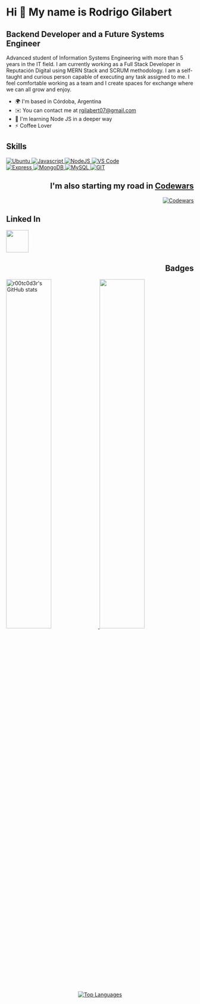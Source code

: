 # Hi 👋 My name is Rodrigo Gilabert

## Backend Developer and a Future Systems Engineer

Advanced student of Information Systems Engineering with more than 5 years in the IT field. I am currently working as a Full Stack Developer in Reputación Digital using MERN Stack and SCRUM methodology. I am a self-taught and curious person capable of executing any task assigned to me. I feel comfortable working as a team and I create spaces for exchange where we can all grow and enjoy.

- 🌍 I'm based in Córdoba, Argentina
- ✉️ You can contact me at [rgilabert07@gmail.com](mailto:rgilabert07@gmail.com)
- 🧠 I'm learning Node JS in a deeper way
- ⚡ Coffee Lover

<!-- SKILLS -->
<h2 align="left"> Skills </h2>
<p align="left">  
  <a href="https://ubuntu.com/" target="_blank" rel="noreferrer">
    <img src="https://img.shields.io/badge/Ubuntu-E95420?style=for-the-badge&logo=ubuntu&logoColor=white&labelColor=101010" alt="Ubuntu" />
  </a>
  <a href="https://developer.mozilla.org/en-US/docs/Web/JavaScript" target="_blank" rel="noreferrer">
    <img src="https://img.shields.io/badge/JavaScript-F7DF1E?style=for-the-badge&logo=javascript&logoColor=white&labelColor=101010" alt="Javascript" />
  </a>
  <a href="https://nodejs.org/en/" target="_blank" rel="noreferrer">
    <img src="https://img.shields.io/badge/Node.JS-339933?style=for-the-badge&logo=node.js&logoColor=white&labelColor=101010" alt="NodeJS" />
  </a>
  <a href="https://code.visualstudio.com/" target="_blank" rel="noreferrer">
    <img src="https://img.shields.io/badge/Visual_Studio_Code-0078D4?style=for-the-badge&logo=visual%20studio%20code&logoColor=white&labelColor=101010" alt="VS Code" />
  </a>
  <br />
  <a href="https://expressjs.com/" target="_blank" rel="noreferrer">
    <img src="https://img.shields.io/badge/Express.js-404D59?style=for-the-badge&logo=express&Color=white&labelColor=101010" alt="Express" />
  </a>
  <a href="https://www.mongodb.com/" target="_blank" rel="noreferrer">
    <img src="https://img.shields.io/badge/MongoDB-47A248?style=for-the-badge&logo=mongodb&logoColor=white&labelColor=101010" alt="MongoDB" />
  </a>
  <a href="https://www.mysql.com/" target="_blank" rel="noreferrer">
    <img src="https://img.shields.io/badge/MySQL-4479A1?style=for-the-badge&logo=mysql&logoColor=white&labelColor=101010" alt="MySQL" />
  </a>
  <a href="https://www.github.com/" target="_blank" rel="noreferrer">
    <img src="https://img.shields.io/badge/GIT-E44C30?style=for-the-badge&logo=git&logoColor=white&labelColor=101010" alt="GIT" />
  </a>
</p >

<!-- CODEWARS -->
<div align="right"> 
  <h2>
    I'm also starting my road in <a href="https://www.codewars.com" target="_blank" rel="noreferrer">Codewars</a>
  </h2>
  <a href="https://github.com/r00tc0d3r" align="center"><img src="https://www.codewars.com/users/r00tc0d3r/badges/large" alt="Codewars" /></a>
</div>

<!-- LINKEDIN -->
<h2 align="left"> Linked In </h2>
<p align="left"> 
  <a href="https://www.linkedin.com/in/pablo-rodrigo-gilabert" target="_blank" rel="noreferrer"><img src="https://raw.githubusercontent.com/danielcranney/readme-generator/main/public/icons/socials/linkedin.svg" width="60" height="60" /></a>
</p>

<!-- BADGES -->
<div> 
  <h2 align="right"> Badges </h3>
  <a href="http://www.github.com/r00tc0d3r">
    <img src="https://github-readme-stats.vercel.app/api?username=r00tc0d3r&s&theme=blue-green" alt="r00tc0d3r's GitHub stats" width="49%" />
  </a>
  <a href="http://www.github.com/r00tc0d3r">
    <img src="https://github-readme-streak-stats.herokuapp.com/?user=r00tc0d3r&&theme=blue-green" width="49%" />
  </a>
   <div align="center">
    <a href="https://github.com/r00tc0d3r" >
      <img src="https://github-readme-stats.vercel.app/api/top-langs/?username=r00tc0d3r&langs_count=10&&theme=blue-green" alt="Top Languages" />
    </a>
  </div>
</div>
